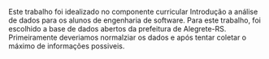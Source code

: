 Este trabalho foi idealizado no componente curricular Introdução a análise de dados para os alunos de engenharia de software.
Para este trabalho, foi escolhido a base de dados abertos da prefeitura de Alegrete-RS. Primeiramente deveriamos normalziar os dados e após tentar coletar o máximo de informações possiveis.
